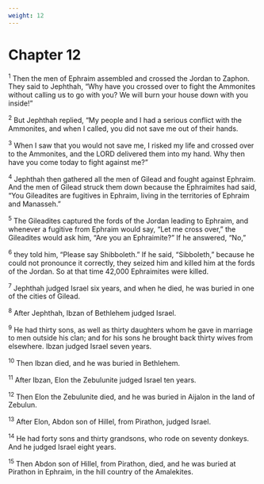 ```yaml
---
weight: 12
---
```


# Chapter 12

<sup>1</sup> Then the men of Ephraim assembled and crossed the Jordan to Zaphon. They said to Jephthah, “Why have you crossed over to fight the Ammonites without calling us to go with you? We will burn your house down with you inside!” 

<sup>2</sup> But Jephthah replied, “My people and I had a serious conflict with the Ammonites, and when I called, you did not save me out of their hands. 

<sup>3</sup> When I saw that you would not save me, I risked my life and crossed over to the Ammonites, and the LORD delivered them into my hand. Why then have you come today to fight against me?” 

<sup>4</sup> Jephthah then gathered all the men of Gilead and fought against Ephraim. And the men of Gilead struck them down because the Ephraimites had said, “You Gileadites are fugitives in Ephraim, living in the territories of Ephraim and Manasseh.” 

<sup>5</sup> The Gileadites captured the fords of the Jordan leading to Ephraim, and whenever a fugitive from Ephraim would say, “Let me cross over,” the Gileadites would ask him, “Are you an Ephraimite?” If he answered, “No,” 

<sup>6</sup> they told him, “Please say Shibboleth.” If he said, “Sibboleth,” because he could not pronounce it correctly, they seized him and killed him at the fords of the Jordan. So at that time 42,000 Ephraimites were killed. 

<sup>7</sup> Jephthah judged Israel six years, and when he died, he was buried in one of the cities of Gilead. 

<sup>8</sup> After Jephthah, Ibzan of Bethlehem judged Israel. 

<sup>9</sup> He had thirty sons, as well as thirty daughters whom he gave in marriage to men outside his clan; and for his sons he brought back thirty wives from elsewhere. Ibzan judged Israel seven years. 

<sup>10</sup> Then Ibzan died, and he was buried in Bethlehem. 

<sup>11</sup> After Ibzan, Elon the Zebulunite judged Israel ten years. 

<sup>12</sup> Then Elon the Zebulunite died, and he was buried in Aijalon in the land of Zebulun. 

<sup>13</sup> After Elon, Abdon son of Hillel, from Pirathon, judged Israel. 

<sup>14</sup> He had forty sons and thirty grandsons, who rode on seventy donkeys. And he judged Israel eight years. 

<sup>15</sup> Then Abdon son of Hillel, from Pirathon, died, and he was buried at Pirathon in Ephraim, in the hill country of the Amalekites. 


